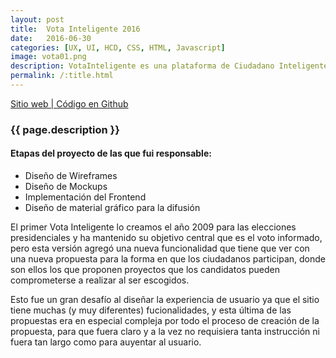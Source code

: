 ```yaml
---
layout: post
title:  Vota Inteligente 2016
date:   2016-06-30
categories: [UX, UI, HCD, CSS, HTML, Javascript]
image: vota01.png
description: VotaInteligente es una plataforma de Ciudadano Inteligente cuyo objetivo es la participación activa e informada de los ciudadanos en las elecciones.
permalink: /:title.html
---
```

<p>
<a href="http://votainteligente.cl/" target="_blank"><i class="fa fa-external-link-square" aria-hidden="true"></i> Sitio web | </a><a href="https://github.com/ciudadanointeligente/votainteligente-portal-electoral" target="_blank"><i class="fa fa-github" aria-hidden="true"></i> Código en Github</a>
</p>

<h3>{{ page.description }}</h3>

<h4>Etapas del proyecto de las que fui responsable:</h4>
<ul class="linea list-unstyled">
  <li>Diseño de Wireframes</li>
  <li>Diseño de Mockups</li>
  <li>Implementación del Frontend</li>
  <li>Diseño de material gráfico para la difusión</li>
</ul>

El primer Vota Inteligente lo creamos el año 2009 para las elecciones presidenciales y ha mantenido su objetivo central que es el voto informado, pero esta versión agregó una nueva funcionalidad que tiene que ver con una nueva propuesta para la forma en que los ciudadanos participan, donde son ellos los que proponen proyectos que los candidatos pueden comprometerse a realizar al ser escogidos.

Esto fue un gran desafío al diseñar la experiencia de usuario ya que el sitio tiene muchas (y muy diferentes) fucionalidades, y esta última de las propuestas era en especial compleja por todo el proceso de creación de la propuesta, para que fuera claro y a la vez no requisiera tanta instrucción ni fuera tan largo como para auyentar al usuario.


